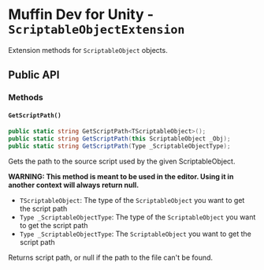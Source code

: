 # Muffin Dev for Unity - `ScriptableObjectExtension`

Extension methods for `ScriptableObject` objects.

## Public API

### Methods

#### `GetScriptPath()`

```cs
public static string GetScriptPath<TScriptableObject>();
public static string GetScriptPath(this ScriptableObject _Obj);
public static string GetScriptPath(Type _ScriptableObjectType);
```

Gets the path to the source script used by the given ScriptableObject.

**WARNING: This method is meant to be used in the editor. Using it in another context will always return null.**

- `TScriptableObject`: The type of the `ScriptableObject` you want to get the script path
- `Type _ScriptableObjectType`: The type of the `ScriptableObject` you want to get the script path
- `Type _ScriptableObjectType`: The `ScriptableObject` you want to get the script path

Returns script path, or null if the path to the file can't be found.